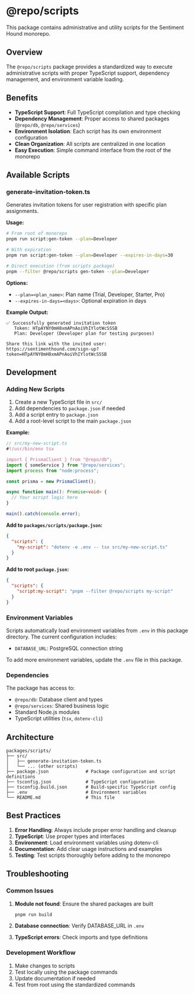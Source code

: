 # @repo/scripts

This package contains administrative and utility scripts for the Sentiment Hound monorepo.

## Overview

The `@repo/scripts` package provides a standardized way to execute administrative scripts with proper TypeScript support, dependency management, and environment variable loading.

## Benefits

- **TypeScript Support**: Full TypeScript compilation and type checking
- **Dependency Management**: Proper access to shared packages (`@repo/db`, `@repo/services`)
- **Environment Isolation**: Each script has its own environment configuration
- **Clean Organization**: All scripts are centralized in one location
- **Easy Execution**: Simple command interface from the root of the monorepo

## Available Scripts

### generate-invitation-token.ts

Generates invitation tokens for user registration with specific plan assignments.

**Usage:**

```bash
# From root of monorepo
pnpm run script:gen-token --plan=Developer

# With expiration
pnpm run script:gen-token --plan=Developer --expires-in-days=30

# Direct execution (from scripts package)
pnpm --filter @repo/scripts gen-token --plan=Developer
```

**Options:**

- `--plan=<plan_name>`: Plan name (Trial, Developer, Starter, Pro)
- `--expires-in-days=<days>`: Optional expiration in days

**Example Output:**

```
✅ Successfully generated invitation token
   Token: HTpAYNY0mH8xmAPnAoiVhIYlotWcSSSB
   Plan: Developer (Developer plan for testing purposes)

Share this link with the invited user:
https://sentimenthound.com/sign-up?token=HTpAYNY0mH8xmAPnAoiVhIYlotWcSSSB
```

## Development

### Adding New Scripts

1. Create a new TypeScript file in `src/`
2. Add dependencies to `package.json` if needed
3. Add a script entry to `package.json`
4. Add a root-level script to the main `package.json`

**Example:**

```typescript
// src/my-new-script.ts
#!/usr/bin/env tsx

import { PrismaClient } from "@repo/db";
import { someService } from "@repo/services";
import process from "node:process";

const prisma = new PrismaClient();

async function main(): Promise<void> {
  // Your script logic here
}

main().catch(console.error);
```

**Add to `packages/scripts/package.json`:**

```json
{
  "scripts": {
    "my-script": "dotenv -e .env -- tsx src/my-new-script.ts"
  }
}
```

**Add to root `package.json`:**

```json
{
  "scripts": {
    "script:my-script": "pnpm --filter @repo/scripts my-script"
  }
}
```

### Environment Variables

Scripts automatically load environment variables from `.env` in this package directory. The current configuration includes:

- `DATABASE_URL`: PostgreSQL connection string

To add more environment variables, update the `.env` file in this package.

### Dependencies

The package has access to:

- `@repo/db`: Database client and types
- `@repo/services`: Shared business logic
- Standard Node.js modules
- TypeScript utilities (`tsx`, `dotenv-cli`)

## Architecture

```
packages/scripts/
├── src/
│   ├── generate-invitation-token.ts
│   └── ... (other scripts)
├── package.json              # Package configuration and script definitions
├── tsconfig.json             # TypeScript configuration
├── tsconfig.build.json       # Build-specific TypeScript config
├── .env                      # Environment variables
└── README.md                 # This file
```

## Best Practices

1. **Error Handling**: Always include proper error handling and cleanup
2. **TypeScript**: Use proper types and interfaces
3. **Environment**: Load environment variables using dotenv-cli
4. **Documentation**: Add clear usage instructions and examples
5. **Testing**: Test scripts thoroughly before adding to the monorepo

## Troubleshooting

### Common Issues

1. **Module not found**: Ensure the shared packages are built

   ```bash
   pnpm run build
   ```

2. **Database connection**: Verify DATABASE_URL in `.env`
3. **TypeScript errors**: Check imports and type definitions

### Development Workflow

1. Make changes to scripts
2. Test locally using the package commands
3. Update documentation if needed
4. Test from root using the standardized commands
